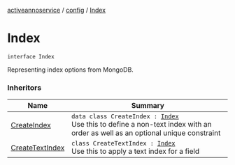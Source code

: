 [activeannoservice](../index.md) / [config](index.md) / [Index](./-index.md)

# Index

`interface Index`

Representing index options from MongoDB.

### Inheritors

| Name | Summary |
|---|---|
| [CreateIndex](-create-index/index.md) | `data class CreateIndex : `[`Index`](./-index.md)<br>Use this to define a non-text index with an order as well as an optional unique constraint |
| [CreateTextIndex](-create-text-index/index.md) | `class CreateTextIndex : `[`Index`](./-index.md)<br>Use this to apply a text index for a field |
